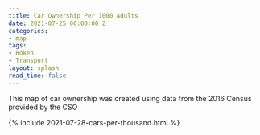 ```yaml
---
title: Car Ownership Per 1000 Adults
date: 2021-07-25 00:00:00 Z
categories:
- map
tags:
- Bokeh
- Transport
layout: splash
read_time: false
---
```


This map of car ownership was created using data from the 2016 Census provided by the CSO

{% include 2021-07-28-cars-per-thousand.html %}